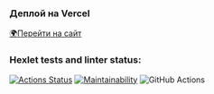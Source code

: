 ### Деплой на Vercel
[🌍Перейти на сайт](https://frontend-project-11-nu-one.vercel.app/)

### Hexlet tests and linter status:
[![Actions Status](https://github.com/botti4elli/frontend-project-11/actions/workflows/hexlet-check.yml/badge.svg)](https://github.com/botti4elli/frontend-project-11/actions)
[![Maintainability](https://api.codeclimate.com/v1/badges/bfc90e06dafcd93ef61d/maintainability)](https://codeclimate.com/github/botti4elli/frontend-project-11/maintainability)
![GitHub Actions](https://github.com/botti4elli/frontend-project-11/actions/workflows/nodejs.yml/badge.svg)
